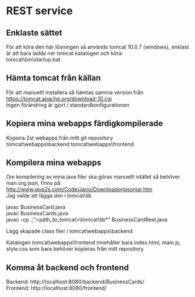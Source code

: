 # REST service

## Enklaste sättet
För att köra den här lösningen så används tomcat 10.0.7 (windows), enklast är att bara ladda ner tomcat katalogen och köra:  
tomcat\bin\startup.bat

## Hämta tomcat från källan
För att manuellt installera så hämtas samma version från https://tomcat.apache.org/download-10.cgi  
Ingen förändring är gjort i standardkonfigurationen

## Kopiera mina webapps färdigkompilerade
Kopiera 2st webapps från mitt git repository  
tomcat\webapps\backend
tomcat\webapps\frontend

## Kompilera mina webapps
Om kompilering av mina java filer ska göras manuellt istället så behöver man org.json, finns på http://www.java2s.com/Code/Jar/o/Downloadorgjsonjar.htm  
Jag valde att lägga den i tomcat\lib  
  
javac BusinessCard.java  
javac BusinessCards.java  
javac -cp .;"<path_to_tomcat>\tomcat\lib\*" BusinessCardRest.java  
  
Lägg skapade class filer i tomcat\webapps\backend  
  
Katalogen tomcat\webapps\frontend innehåller bara index.html, main.js, style.css som bara behöver kopieras från mitt repository  

## Komma åt backend och frontend
Backend: http://localhost:8080/backend/BusinessCards/  
Frontend: http://localhost:8080/frontend/